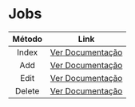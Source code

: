 # Jobs

| Método |             Link              |
| :----: | :---------------------------: |
| Index  | [Ver Documentação](index.md)  |
|  Add   |  [Ver Documentação](add.md)   |
|  Edit  |  [Ver Documentação](edit.md)  |
| Delete | [Ver Documentação](delete.md) |
